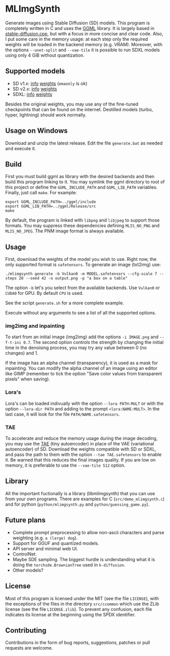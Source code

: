 # MLImgSynth

Generate images using Stable Diffusion (SD) models. This program is completely written in C and uses the [GGML](https://github.com/ggerganov/ggml/) library. It is largely based in [stable-diffusion.cpp](https://github.com/leejet/stable-diffusion.cpp), but with a focus in more concise and clear code. Also, I put some care in the memory usage: at each step only the required weights will be loaded in the backend memory (e.g. VRAM). Moreover, with the options `--unet-split` and `--vae-tile` it is possible to run SDXL models using only 4 GiB without quantization.

## Supported models

- SD v1.x: [info](https://github.com/CompVis/stable-diffusion) [weights](https://huggingface.co/runwayml/stable-diffusion-v1-5) (`emaonly` is ok)
- SD v2.x: [info](https://github.com/Stability-AI/stablediffusion) [weights](https://huggingface.co/stabilityai/stable-diffusion-2-1)
- SDXL: [info](https://stability.ai/news/stable-diffusion-sdxl-1-announcement) [weights](https://huggingface.co/stabilityai/stable-diffusion-xl-base-1.0)

Besides the original weights, you may use any of the fine-tuned checkpoints that can be found on the internet. Destilled models (turbo, hyper, lightning) should work normally.

## Usage on Windows

Download and unzip the latest release. Edit the file `generate.bat` as needed and execute it.

## Build

First you must build ggml as library with the desired backends and then build this program linking to it. You may symlink the ggml directory to root of this project or define the `GGML_INCLUDE_PATH` and `GGML_LIB_PATH` variables. Finally, just call `make`. For example:

```shell
export GGML_INCLUDE_PATH=../ggml/include
export GGML_LIB_PATH=../ggml/Release/src
make
```

By default, the program is linked with `libpng` and `libjpeg` to support those formats. You may suppress these dependencies defining `MLIS_NO_PNG` and `MLIS_NO_JPEG`. The PNM image format is always available.

## Usage

First, download the weights of the model you wish to use. Right now, the only supported format is `safetensors`. To generate an image (txt2img) use:

```shell
./mlimgsynth generate -b Vulkan0 -m MODEL.safetensors --cfg-scale 7 --steps 20 --seed 42 -o output.png -p "a box on a table"
```

The option `-b` let's you select from the available backends. Use `Vulkan0` or `CUDA0` for GPU. By default `CPU` is used.

See the script `generate.sh` for a more complete example.

Execute without any arguments to see a list of all the supported options.

### img2img and inpainting

To start from an initial image (img2img) add the options `-i IMAGE.png` and `--f-t-ini 0.7`. The second option controls the strength by changing the initial time in the denoising process, you may try any value between 0 (no changes) and 1. 

If the image has an alpha channel (transparency), it is used as a mask for inpainting. You can modify the alpha channel of an image using an editor like GIMP (remember to tick the option "Save color values from transparent pixels" when saving).

### Lora's

Lora's can be loaded indivually with the option `--lora PATH:MULT` or with the option `--lora-dir PATH` and adding to the prompt `<lora:NAME:MULT>`. In the last case, it will look for the file `PATH/NAME.safetensors`.

### TAE

To accelerate and reduce the memory usage during the image decoding, you may use the [TAE](https://github.com/madebyollin/taesd) (tiny autoencoder) in place of the VAE (variational autoencoder) of SD. Download the weights compatible with SD or SDXL, and pass the path to them with the option `--tae TAE.safetensors` to enable it. Be warned that this reduces the final images quality. If you are low on memory, it is preferable to use the `--vae-tile 512` option.

## Library

All the important fuctionally is a library (libmlimgsynth) that you can use from your own programs. There are examples for C (`src/demo_mlimgsynth.c`) and for python (`python/mlimgsynth.py` and `python/guessing_game.py`).

## Future plans

- Complete prompt preprocessing to allow non-ascii characters and parse weighting (e.g. `a (large) dog`).
- Support for GGUF and quantized models.
- API server and minimal web UI.
- ControlNet.
- Maybe SDE sampling. The biggest hurdle is understanding what it is doing the `torchsde.BrownianTree` used in `k-diffusion`.
- Other models?

## License
Most of this program is licensed under the MIT (see the file `LICENSE`), with the exceptions of the files in the directory `src/ccommon` which use the ZLib license (see the file `LICENSE.zlib`). To prevent any confusion, each file indicates its license at the beginning using the SPDX identifier.

## Contributing
Contributions in the form of bug reports, suggestions, patches or pull requests are welcome.
